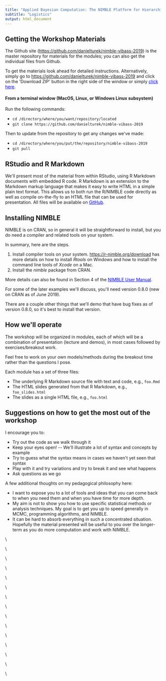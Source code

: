 ```yaml
---
title: "Applied Bayesian Computation: The NIMBLE Platform for Hierarchical Modeling and MCMC"
subtitle: "Logistics"
output: html_document
---
```



## Getting the Workshop Materials

The Github site (<a href="https://github.com/danielturek/nimble-vibass-2019" target="_blank" style="color: blue">https://github.com/danielturek/nimble-vibass-2019</a>) is the master repository for materials for the modules; you can also get the individual files from Github. 

To get the materials look ahead for detailed instructions. Alternatively, simply go to <a href="https://github.com/danielturek/nimble-vibass-2019" target="_blank" style="color: blue">https://github.com/danielturek/nimble-vibass-2019</a> and click on the 'Download ZIP' button in the right side of the window or simply <a href="https://github.com/danielturek/nimble-vibass-2019/archive/master.zip" target="_blank" style="color: blue">click here</a>.

#### From a terminal window (MacOS, Linux, or Windows Linux subsystem)

Run the following commands:

- `cd /directory/where/you/want/repository/located`
- `git clone https://github.com/danielturek/nimble-vibass-2019`

Then to update from the repository to get any changes we've made:

- `cd /directory/where/you/put/the/repository/nimble-vibass-2019`
- `git pull`



## RStudio and R Markdown

We'll present most of the material from within RStudio, using R Markdown documents with embedded R code. R Markdown is an extension to the Markdown markup language that makes it easy to write HTML in a simple plain text format.  This allows us to both run the R/NIMBLE code directly as well as compile on-the-fly to an HTML file that can be used for presentation. All files will be available on <a href="https://github.com/danielturek/nimble-vibass-2019" target="_blank" style="color: blue">GitHub</a>.





## Installing NIMBLE

NIMBLE is on CRAN, so in general it will be straightforward to install, but you do need a compiler and related tools on your system.  

In summary, here are the steps.

1. Install compiler tools on your system. <a href="https://r-nimble.org/download" target="_blank" style="color: blue">https://r-nimble.org/download</a> has more details on how to install *Rtools* on Windows and how to install the
command line tools of *Xcode* on a Mac.
2. Install the *nimble* package from CRAN. 

More details can also be found in Section 4 of the <a href="http://r-nimble.org/manuals/NimbleUserManual.pdf" target="_blank" style="color: blue">NIMBLE User Manual</a>.

For some of the later examples we'll discuss, you'll need version 0.8.0 (new on CRAN as of June 2019).

There are a couple other things that we'll demo that have bug fixes as of version 0.8.0, so it's best to install that version.



<!--
## Asking questions and making comments

Please ask questions and make comments as we go through the material. We will also have a shared document (Etherpad) at <a href="https://etherpad.net/p/nimble-vibass-2019" target="_blank" style="color: blue">https://etherpad.net/p/nimble-vibass-2019</a> where you can more easily post longer code snippets or error messages.
-->



## How we'll operate

The workshop will be organized in modules, each of which will be a combination of presentation (lecture and demos), in most cases followed by exercises/breakout work.

Feel free to work on your own models/methods during the breakout time rather than the questions I pose.

Each module has a set of three files:

 - The underlying R Markdown source file with text and code, e.g., `foo.Rmd`
 - The HTML slides generated from that R Markdown, e.g., `foo_slides.html`
 - The slides as a single HTML file, e.g., `foo.html`



## Suggestions on how to get the most out of the workshop

I encourage you to:

- Try out the code as we walk through it
- Keep your eyes open! -- We'll illustrate a lot of syntax and concepts by example
- Try to guess what the syntax means in cases we haven't yet seen that syntax
- Play with it and try variations and try to break it and see what happens
- Ask questions as we go


A few additional thoughts on my pedagogical philosophy here:

- I want to expose you to a lot of tools and ideas that you can come back to when you need them and when you have time for more depth.
- My aim is not to show you how to use specific statistical methods or analysis techniques. My goal is to get you up to speed generally in MCMC, programming algorithms, and NIMBLE.
- It can be hard to absorb everything in such a concentrated situation. Hopefully the material presented will be useful to you over the longer-term as you do more computation and work with NIMBLE.



\  

\  

\  

\  

\  

\  

\  

\  

\  

\  

\  

\  

\  

\  

\  

